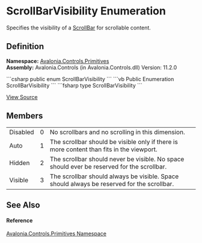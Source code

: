 # ScrollBarVisibility Enumeration


Specifies the visibility of a <a href="T_Avalonia_Controls_Primitives_ScrollBar">ScrollBar</a> for scrollable content.



## Definition
**Namespace:** <a href="N_Avalonia_Controls_Primitives">Avalonia.Controls.Primitives</a>  
**Assembly:** Avalonia.Controls (in Avalonia.Controls.dll) Version: 11.2.0

<Tabs groupId="api-code-preview">
<TabItem value="csharp" label="C#">
```csharp
public enum ScrollBarVisibility
```
</TabItem>
<TabItem value="vb" label="VB">
```vb
Public Enumeration ScrollBarVisibility
```
</TabItem>
<TabItem value="fsharp" label="F#">
```fsharp
type ScrollBarVisibility
```
</TabItem>
</Tabs>



<a href="https://github.com/AvaloniaUI/Avalonia/tree/master/src/Avalonia.Controls/Primitives/ScrollBarVisibility.cs" title="View the source code">View Source</a>



## Members
<table>
<tr>
<td>Disabled</td>
<td>0</td>
<td>No scrollbars and no scrolling in this dimension.</td>
</tr>
<tr>
<td>Auto</td>
<td>1</td>
<td>The scrollbar should be visible only if there is more content than fits in the viewport.</td>
</tr>
<tr>
<td>Hidden</td>
<td>2</td>
<td>The scrollbar should never be visible. No space should ever be reserved for the scrollbar.</td>
</tr>
<tr>
<td>Visible</td>
<td>3</td>
<td>The scrollbar should always be visible. Space should always be reserved for the scrollbar.</td>
</tr>
</table>

## See Also


#### Reference
<a href="N_Avalonia_Controls_Primitives">Avalonia.Controls.Primitives Namespace</a>  

